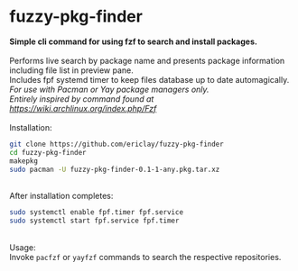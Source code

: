  # fuzzy-pkg-finder

**Simple cli command for using fzf to search and install packages.**\
 \
Performs live search by package name and presents package information including file list in preview pane. \
Includes fpf systemd timer to keep files database up to date automagically. 
  \
*For use with Pacman or Yay package managers only.*\
*Entirely inspired by command found at https://wiki.archlinux.org/index.php/Fzf* \
 \
Installation: 
```bash
git clone https://github.com/ericlay/fuzzy-pkg-finder
cd fuzzy-pkg-finder
makepkg
sudo pacman -U fuzzy-pkg-finder-0.1-1-any.pkg.tar.xz 
```
 \
After installation completes:
```bash
sudo systemctl enable fpf.timer fpf.service
sudo systemctl start fpf.service fpf.timer
```
 \
Usage: \
Invoke `pacfzf` or `yayfzf` commands to search the respective repositories.

